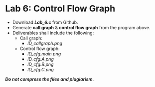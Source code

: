 # Lab 6: Control Flow Graph

- Download ***Lab_6.c*** from Github.
- Generate **call graph** & **control flow graph** from the program above. 
- Deliverables shall include the following:
  - Call graph: 
    - *ID_callgraph.png*
  - Control flow graph: 
    - *ID_cfg.main.png*
    - *ID_cfg.A.png*
    - *ID_cfg.B.png*
    - *ID_cfg.C.png*

***Do not compress the files and plagiarism.***
